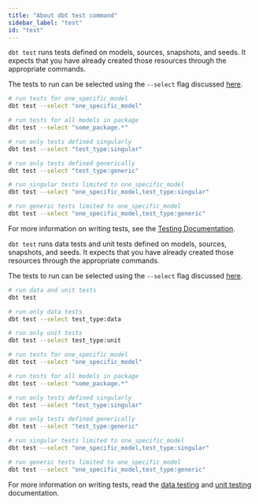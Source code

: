 ```yaml
---
title: "About dbt test command"
sidebar_label: "test"
id: "test"
---
```

<VersionBlock lastVersion="1.7">

`dbt test` runs tests defined on models, sources, snapshots, and seeds. It expects that you have already created those resources through the appropriate commands.

The tests to run can be selected using the `--select` flag discussed [here](/reference/node-selection/syntax).

```bash
# run tests for one_specific_model
dbt test --select "one_specific_model"

# run tests for all models in package
dbt test --select "some_package.*"

# run only tests defined singularly
dbt test --select "test_type:singular"

# run only tests defined generically
dbt test --select "test_type:generic"

# run singular tests limited to one_specific_model
dbt test --select "one_specific_model,test_type:singular"

# run generic tests limited to one_specific_model
dbt test --select "one_specific_model,test_type:generic"
```

For more information on writing tests, see the [Testing Documentation](/docs/build/tests).

</VersionBlock>

<VersionBlock firstVersion="1.8">

`dbt test` runs data tests and unit tests defined on models, sources, snapshots, and seeds. It expects that you have already created those resources through the appropriate commands.

The tests to run can be selected using the `--select` flag discussed [here](/reference/node-selection/syntax).

```bash
# run data and unit tests
dbt test

# run only data tests
dbt test --select test_type:data

# run only unit tests
dbt test --select test_type:unit

# run tests for one_specific_model
dbt test --select "one_specific_model"

# run tests for all models in package
dbt test --select "some_package.*"

# run only tests defined singularly
dbt test --select "test_type:singular"

# run only tests defined generically
dbt test --select "test_type:generic"

# run singular tests limited to one_specific_model
dbt test --select "one_specific_model,test_type:singular"

# run generic tests limited to one_specific_model
dbt test --select "one_specific_model,test_type:generic"
```

For more information on writing tests, read the [data testing](/docs/build/tests) and [unit testing](/docs/build/unit-tests) documentation.

</VersionBlock>




